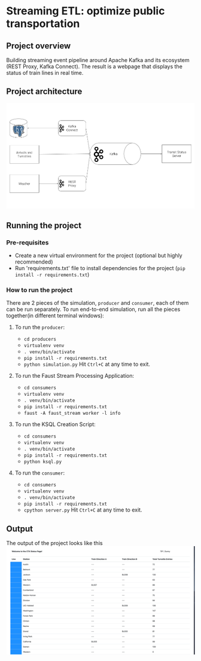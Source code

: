 
# Streaming ETL: optimize public transportation

## Project overview

Building streaming event pipeline around Apache Kafka and its ecosystem (REST Proxy, Kafka Connect). The result is a webpage that displays the status of train lines in real time.

## Project architecture

![Architecture for the project](/images/diagram.png)

## Running the project

### Pre-requisites

- Create a new virtual environment for the project (optional but highly recommended)
- Run 'requirements.txt' file to install dependencies for the project (`pip install -r requirements.txt`)

### How to run the project

There are 2 pieces of the simulation, `producer` and `consumer`, each of them can be run separately. To run end-to-end simulation, run all the pieces together(in different terminal windows): 
1. To run the `producer`:
    - `cd producers`
    - `virtualenv venv`
    - `. venv/bin/activate`
    - `pip install -r requirements.txt`
    - `python simulation.py`
Hit `Ctrl+C` at any time to exit.

2. To run the Faust Stream Processing Application:
    - `cd consumers`
    - `virtualenv venv`
    - `. venv/bin/activate`
    - `pip install -r requirements.txt`
    - `faust -A faust_stream worker -l info`

3. To run the KSQL Creation Script:
    - `cd consumers`
    - `virtualenv venv`
    - `. venv/bin/activate`
    - `pip install -r requirements.txt`
    - `python ksql.py`

4. To run the `consumer`:
    - `cd consumers`
    - `virtualenv venv`
    - `. venv/bin/activate`
    - `pip install -r requirements.txt`
    - `cpython server.py`
Hit `Ctrl+C` at any time to exit.

## Output

The output of the project looks like this
![Project output](/images/ui.png)